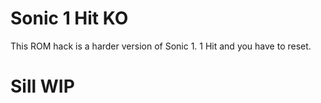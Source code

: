 # Sonic 1 Hit KO
This ROM hack is a harder version of Sonic 1. 1 Hit and you have to reset.

# Sill WIP
